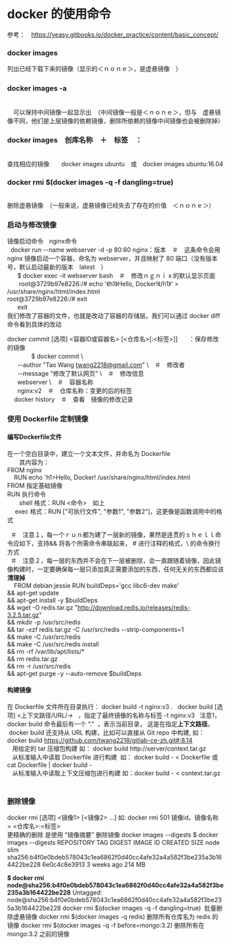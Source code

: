 <h1>docker 的使用命令</h1>

参考：　https://yeasy.gitbooks.io/docker_practice/content/basic_concept/


<h3>docker images</h3>
列出已经下载下来的镜像（显示的＜ｎｏｎｅ＞，是虚悬镜像　） <br>
<h3>docker images -a　</h3>
<br>　可以保持中间镜像一起显示出　（中间镜像一般是＜ｎｏｎｅ＞，但与　虚悬镜像不同，他们是上层镜像的依赖镜像，删除所依赖的镜像中间镜像也会被删除掉）

<h3>docker images　创库名称　＋　标签　：</h3>
<br>查找相应的镜像　　docker images ubuntu　或　docker images ubuntu:16.04


<h3>docker rmi $(docker images -q -f dangling=true)</h3>
<br>删除虚悬镜像　（一般来说，虚悬镜像已经失去了存在的价值　＜ｎｏｎｅ＞）

<h3>启动与修改镜像</h3>
镜像启动命令　nginx命令<br>
    docker run --name webserver -d -p 80:80 nginx：版本　＃　这条命令会用 nginx 镜像启动一个容器，命名为 webserver，并且映射了 80 端口（没有版本号，默认启动最新的版本　latest　）<br>
        $ docker exec -it webserver bash　＃　修改ｎｇｎｉｘ的默认显示页面　<br>
        root@3729b97e8226:/# echo '《h1》Hello, Docker!《/h1》' > /usr/share/nginx/html/index.html<br>
        root@3729b97e8226:/# exit<br>
        exit　<br>
    我们修改了容器的文件，也就是改动了容器的存储层。我们可以通过 docker diff 命令看到具体的改动<br>
    
docker commit [选项] <容器ID或容器名> [<仓库名>[:<标签>]]　   ：保存修改的镜像<br>
　　　　$ docker commit \　　<br>
        --author "Tao Wang <twang2218@gmail.com>" \　＃　修改者　<br>
        --message "修改了默认网页" \　＃　修改信息<br>
        webserver \　＃　容器名称　　<br>
        nginx:v2　＃　仓库名称：变更的后的标签　<br>
    
docker history　＃　查看　镜像的修改记录　<br>

<h3>使用 Dockerfile 定制镜像</h3>
<h4>编写Dockerfile文件</h4> 
在一个空白目录中，建立一个文本文件，并命名为 Dockerfile<br>
　　其内容为：<br>
      FROM nginx<br>
      RUN echo 'h1>Hello, Docker!</h1' > /usr/share/nginx/html/index.html<br>
FROM 指定基础镜像<br>
RUN 执行命令<br>
　　shell 格式：RUN <命令>　如上<br>
  　exec 格式：RUN ["可执行文件", "参数1", "参数2"]，这更像是函数调用中的格式<br>
   
   ＃　注意１，每一个ｒｕｎ都为建了一层新的镜像，果然是连贯的ｓｈｅｌｌ命令应如下，支持&& 将各个所需命令串联起来， # 进行注释的格式，\ 的命令换行方式<br>
   ＃　注意２，每一层的东西并不会在下一层被删除，会一直跟随着镜像，因此镜像构建时，一定要确保每一层只添加真正需要添加的东西，任何无关的东西都应该<b>清理掉</b><br>
   
   FROM debian:jessie
   RUN buildDeps='gcc libc6-dev make' \
       && apt-get update \
       && apt-get install -y $buildDeps \
       && wget -O redis.tar.gz "http://download.redis.io/releases/redis-3.2.5.tar.gz" \
       && mkdir -p /usr/src/redis \
       && tar -xzf redis.tar.gz -C /usr/src/redis --strip-components=1 \
       && make -C /usr/src/redis \
       && make -C /usr/src/redis install \
       && rm -rf /var/lib/apt/lists/* \
       && rm redis.tar.gz \
       && rm -r /usr/src/redis \
       && apt-get purge -y --auto-remove $buildDeps
       
<h4>构建镜像</h4>

在 Dockerfile 文件所在目录执行：
   docker build -t nginx:v3 .
   docker build [选项] <上下文路径/URL/->   ，指定了最终镜像的名称与标签 -t nginx:v3
   注意1，docker build 命令最后有一个 “.”  ，表示当前目录， 这是在指定<b>上下文路径</b>。 
    
    docker build 还支持从 URL 构建，比如可以直接从 Git repo 中构建, 如：docker build https://github.com/twang2218/gitlab-ce-zh.git#:8.14
    <br>
    用给定的 tar 压缩包构建 如：  docker build http://server/context.tar.gz
    <br>
    从标准输入中读取 Dockerfile 进行构建  如： docker build - < Dockerfile 或 cat Dockerfile | docker build -
    <br>
    从标准输入中读取上下文压缩包进行构建 如：docker build - < context.tar.gz
    <br>
    　

<h3>删除镜像</h3>
docker rmi [选项] <镜像1> [<镜像2> ...] 如: docker rmi 501 镜像id，镜像名称 = <仓库名>:<标签> 
<br>
更精确的删除 是使用 “镜像摘要” 删除镜像
docker images --digests
$ docker images --digests
REPOSITORY                  TAG                 DIGEST                                                                    IMAGE ID            CREATED             SIZE
node                        slim                sha256:b4f0e0bdeb578043c1ea6862f0d40cc4afe32a4a582f3be235a3b164422be228   6e0c4c8e3913        3 weeks ago         214 MB

<b>$ docker rmi node@sha256:b4f0e0bdeb578043c1ea6862f0d40cc4afe32a4a582f3be235a3b164422be228</b>
Untagged: node@sha256:b4f0e0bdeb578043c1ea6862f0d40cc4afe32a4a582f3be235a3b164422be228
  docker rmi $(docker images -q -f dangling=true)  批量删除虚悬镜像
  docker rmi $(docker images -q redis)  删除所有仓库名为 redis 的镜像
  docker rmi $(docker images -q -f before=mongo:3.2)  删除所有在 mongo:3.2 之前的镜像
  

